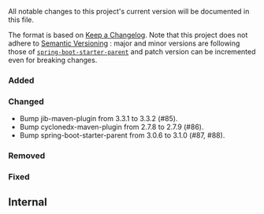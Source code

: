 All notable changes to this project's current version will be documented in this file.

The format is based on [Keep a Changelog](https://keepachangelog.com/en/1.0.0/). Note that
this project does not adhere to [Semantic Versioning](https://semver.org/spec/v2.0.0.html)
: major and minor versions are following those of
[`spring-boot-starter-parent`](https://spring.io/projects/spring-boot) and patch version
can be incremented even for breaking changes.

### Added

### Changed

- Bump jib-maven-plugin from 3.3.1 to 3.3.2 (#85).
- Bump cyclonedx-maven-plugin from 2.7.8 to 2.7.9 (#86).
- Bump spring-boot-starter-parent from 3.0.6 to 3.1.0 (#87, #88).

### Removed

### Fixed

## Internal
